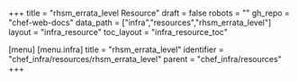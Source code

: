+++
title = "rhsm_errata_level Resource"
draft = false
robots = ""
gh_repo = "chef-web-docs"
data_path = ["infra","resources","rhsm_errata_level"]
layout = "infra_resource"
toc_layout = "infra_resource_toc"

[menu]
  [menu.infra]
    title = "rhsm_errata_level"
    identifier = "chef_infra/resources/rhsm_errata_level"
    parent = "chef_infra/resources"
+++

<!-- The contents of this page are automatically generated from the rhsm_errata_level.yaml file in the data/infra/resources directory. -->
<!-- To suggest a change, edit the https://github.com/chef/chef/blob/main/lib/chef/resource/rhsm_errata_level.rb file and submit a pull request to the https://github.com/chef/chef repository. -->
<!-- markdownlint-disable-file -->
